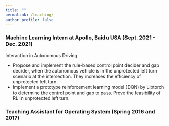 ```yaml
---
title: ""
permalink: /teaching/
author_profile: false
---
```


### Machine Learning Intern at Apollo, Baidu USA (Sept. 2021 - Dec. 2021)
Interaction in Autonomous Driving
<ul>
 <li> Propose and implement the rule-based control point decider and gap decider, when the autonomous vehicle is in the unprotected left turn scenario at the intersection. They increases the efficiency of unprotected left turn.
 <li> Implement a prototype reinforcement learning model (DQN) by Libtorch to determine the control point and gap to pass. Prove the feasibility of RL in unprotected left turn.
</ul>
  


### Teaching Assistant for Operating System (Spring 2016 and 2017)

